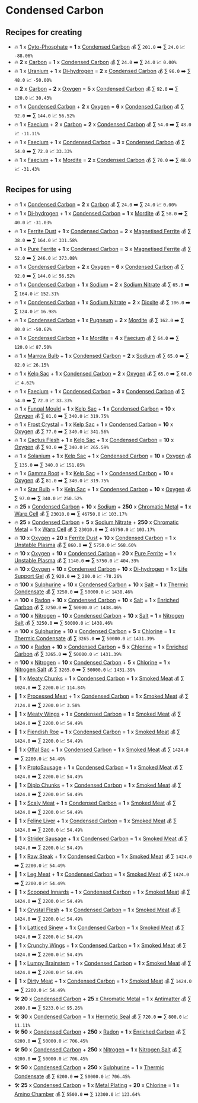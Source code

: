 # Condensed Carbon

## Recipes for creating

* 🔥 **1** x [Cyto-Phosphate](<Cyto-Phosphate.md>) = **1** x [Condensed Carbon](<Condensed Carbon.md>) 💰 ∑ `201.0` ➡️ ∑ `24.0` 📈 `-88.06%`
* 🔥 **2** x [Carbon](<Carbon.md>) = **1** x [Condensed Carbon](<Condensed Carbon.md>) 💰 ∑ `24.0` ➡️ ∑ `24.0` 📈 `0.00%`
* 🔥 **1** x [Uranium](<Uranium.md>) + **1** x [Di-hydrogen](<Di-hydrogen.md>) = **2** x [Condensed Carbon](<Condensed Carbon.md>) 💰 ∑ `96.0` ➡️ ∑ `48.0` 📈 `-50.00%`
* 🔥 **2** x [Carbon](<Carbon.md>) + **2** x [Oxygen](<Oxygen.md>) = **5** x [Condensed Carbon](<Condensed Carbon.md>) 💰 ∑ `92.0` ➡️ ∑ `120.0` 📈 `30.43%`
* 🔥 **1** x [Condensed Carbon](<Condensed Carbon.md>) + **2** x [Oxygen](<Oxygen.md>) = **6** x [Condensed Carbon](<Condensed Carbon.md>) 💰 ∑ `92.0` ➡️ ∑ `144.0` 📈 `56.52%`
* 🔥 **1** x [Faecium](<Faecium.md>) + **2** x [Carbon](<Carbon.md>) = **2** x [Condensed Carbon](<Condensed Carbon.md>) 💰 ∑ `54.0` ➡️ ∑ `48.0` 📈 `-11.11%`
* 🔥 **1** x [Faecium](<Faecium.md>) + **1** x [Condensed Carbon](<Condensed Carbon.md>) = **3** x [Condensed Carbon](<Condensed Carbon.md>) 💰 ∑ `54.0` ➡️ ∑ `72.0` 📈 `33.33%`
* 🔥 **1** x [Faecium](<Faecium.md>) + **1** x [Mordite](<Mordite.md>) = **2** x [Condensed Carbon](<Condensed Carbon.md>) 💰 ∑ `70.0` ➡️ ∑ `48.0` 📈 `-31.43%`


## Recipes for using

* 🔥 **1** x [Condensed Carbon](<Condensed Carbon.md>) = **2** x [Carbon](<Carbon.md>) 💰 ∑ `24.0` ➡️ ∑ `24.0` 📈 `0.00%`
* 🔥 **1** x [Di-hydrogen](<Di-hydrogen.md>) + **1** x [Condensed Carbon](<Condensed Carbon.md>) = **1** x [Mordite](<Mordite.md>) 💰 ∑ `58.0` ➡️ ∑ `40.0` 📈 `-31.03%`
* 🔥 **1** x [Ferrite Dust](<Ferrite Dust.md>) + **1** x [Condensed Carbon](<Condensed Carbon.md>) = **2** x [Magnetised Ferrite](<Magnetised Ferrite.md>) 💰 ∑ `38.0` ➡️ ∑ `164.0` 📈 `331.58%`
* 🔥 **1** x [Pure Ferrite](<Pure Ferrite.md>) + **1** x [Condensed Carbon](<Condensed Carbon.md>) = **3** x [Magnetised Ferrite](<Magnetised Ferrite.md>) 💰 ∑ `52.0` ➡️ ∑ `246.0` 📈 `373.08%`
* 🔥 **1** x [Condensed Carbon](<Condensed Carbon.md>) + **2** x [Oxygen](<Oxygen.md>) = **6** x [Condensed Carbon](<Condensed Carbon.md>) 💰 ∑ `92.0` ➡️ ∑ `144.0` 📈 `56.52%`
* 🔥 **1** x [Condensed Carbon](<Condensed Carbon.md>) + **1** x [Sodium](<Sodium.md>) = **2** x [Sodium Nitrate](<Sodium Nitrate.md>) 💰 ∑ `65.0` ➡️ ∑ `164.0` 📈 `152.31%`
* 🔥 **1** x [Condensed Carbon](<Condensed Carbon.md>) + **1** x [Sodium Nitrate](<Sodium Nitrate.md>) = **2** x [Dioxite](<Dioxite.md>) 💰 ∑ `106.0` ➡️ ∑ `124.0` 📈 `16.98%`
* 🔥 **1** x [Condensed Carbon](<Condensed Carbon.md>) + **1** x [Pugneum](<Pugneum.md>) = **2** x [Mordite](<Mordite.md>) 💰 ∑ `162.0` ➡️ ∑ `80.0` 📈 `-50.62%`
* 🔥 **1** x [Condensed Carbon](<Condensed Carbon.md>) + **1** x [Mordite](<Mordite.md>) = **4** x [Faecium](<Faecium.md>) 💰 ∑ `64.0` ➡️ ∑ `120.0` 📈 `87.50%`
* 🔥 **1** x [Marrow Bulb](<Marrow Bulb.md>) + **1** x [Condensed Carbon](<Condensed Carbon.md>) = **2** x [Sodium](<Sodium.md>) 💰 ∑ `65.0` ➡️ ∑ `82.0` 📈 `26.15%`
* 🔥 **1** x [Kelp Sac](<Kelp Sac.md>) + **1** x [Condensed Carbon](<Condensed Carbon.md>) = **2** x [Oxygen](<Oxygen.md>) 💰 ∑ `65.0` ➡️ ∑ `68.0` 📈 `4.62%`
* 🔥 **1** x [Faecium](<Faecium.md>) + **1** x [Condensed Carbon](<Condensed Carbon.md>) = **3** x [Condensed Carbon](<Condensed Carbon.md>) 💰 ∑ `54.0` ➡️ ∑ `72.0` 📈 `33.33%`
* 🔥 **1** x [Fungal Mould](<Fungal Mould.md>) + **1** x [Kelp Sac](<Kelp Sac.md>) + **1** x [Condensed Carbon](<Condensed Carbon.md>) = **10** x [Oxygen](<Oxygen.md>) 💰 ∑ `81.0` ➡️ ∑ `340.0` 📈 `319.75%`
* 🔥 **1** x [Frost Crystal](<Frost Crystal.md>) + **1** x [Kelp Sac](<Kelp Sac.md>) + **1** x [Condensed Carbon](<Condensed Carbon.md>) = **10** x [Oxygen](<Oxygen.md>) 💰 ∑ `77.0` ➡️ ∑ `340.0` 📈 `341.56%`
* 🔥 **1** x [Cactus Flesh](<Cactus Flesh.md>) + **1** x [Kelp Sac](<Kelp Sac.md>) + **1** x [Condensed Carbon](<Condensed Carbon.md>) = **10** x [Oxygen](<Oxygen.md>) 💰 ∑ `93.0` ➡️ ∑ `340.0` 📈 `265.59%`
* 🔥 **1** x [Solanium](<Solanium.md>) + **1** x [Kelp Sac](<Kelp Sac.md>) + **1** x [Condensed Carbon](<Condensed Carbon.md>) = **10** x [Oxygen](<Oxygen.md>) 💰 ∑ `135.0` ➡️ ∑ `340.0` 📈 `151.85%`
* 🔥 **1** x [Gamma Root](<Gamma Root.md>) + **1** x [Kelp Sac](<Kelp Sac.md>) + **1** x [Condensed Carbon](<Condensed Carbon.md>) = **10** x [Oxygen](<Oxygen.md>) 💰 ∑ `81.0` ➡️ ∑ `340.0` 📈 `319.75%`
* 🔥 **1** x [Star Bulb](<Star Bulb.md>) + **1** x [Kelp Sac](<Kelp Sac.md>) + **1** x [Condensed Carbon](<Condensed Carbon.md>) = **10** x [Oxygen](<Oxygen.md>) 💰 ∑ `97.0` ➡️ ∑ `340.0` 📈 `250.52%`
* 🔥 **25** x [Condensed Carbon](<Condensed Carbon.md>) + **10** x [Sodium](<Sodium.md>) + **250** x [Chromatic Metal](<Chromatic Metal.md>) = **1** x [Warp Cell](<Warp Cell.md>) 💰 ∑ `23010.0` ➡️ ∑ `46750.0` 📈 `103.17%`
* 🔥 **25** x [Condensed Carbon](<Condensed Carbon.md>) + **5** x [Sodium Nitrate](<Sodium Nitrate.md>) + **250** x [Chromatic Metal](<Chromatic Metal.md>) = **1** x [Warp Cell](<Warp Cell.md>) 💰 ∑ `23010.0` ➡️ ∑ `46750.0` 📈 `103.17%`
* 🔥 **10** x [Oxygen](<Oxygen.md>) + **20** x [Ferrite Dust](<Ferrite Dust.md>) + **10** x [Condensed Carbon](<Condensed Carbon.md>) = **1** x [Unstable Plasma](<Unstable Plasma.md>) 💰 ∑ `860.0` ➡️ ∑ `5750.0` 📈 `568.60%`
* 🔥 **10** x [Oxygen](<Oxygen.md>) + **10** x [Condensed Carbon](<Condensed Carbon.md>) + **20** x [Pure Ferrite](<Pure Ferrite.md>) = **1** x [Unstable Plasma](<Unstable Plasma.md>) 💰 ∑ `1140.0` ➡️ ∑ `5750.0` 📈 `404.39%`
* 🔥 **10** x [Oxygen](<Oxygen.md>) + **10** x [Condensed Carbon](<Condensed Carbon.md>) + **10** x [Di-hydrogen](<Di-hydrogen.md>) = **1** x [Life Support Gel](<Life Support Gel.md>) 💰 ∑ `920.0` ➡️ ∑ `200.0` 📈 `-78.26%`
* 🔥 **100** x [Sulphurine](<Sulphurine.md>) + **10** x [Condensed Carbon](<Condensed Carbon.md>) + **10** x [Salt](<Salt.md>) = **1** x [Thermic Condensate](<Thermic Condensate.md>) 💰 ∑ `3250.0` ➡️ ∑ `50000.0` 📈 `1438.46%`
* 🔥 **100** x [Radon](<Radon.md>) + **10** x [Condensed Carbon](<Condensed Carbon.md>) + **10** x [Salt](<Salt.md>) = **1** x [Enriched Carbon](<Enriched Carbon.md>) 💰 ∑ `3250.0` ➡️ ∑ `50000.0` 📈 `1438.46%`
* 🔥 **100** x [Nitrogen](<Nitrogen.md>) + **10** x [Condensed Carbon](<Condensed Carbon.md>) + **10** x [Salt](<Salt.md>) = **1** x [Nitrogen Salt](<Nitrogen Salt.md>) 💰 ∑ `3250.0` ➡️ ∑ `50000.0` 📈 `1438.46%`
* 🔥 **100** x [Sulphurine](<Sulphurine.md>) + **10** x [Condensed Carbon](<Condensed Carbon.md>) + **5** x [Chlorine](<Chlorine.md>) = **1** x [Thermic Condensate](<Thermic Condensate.md>) 💰 ∑ `3265.0` ➡️ ∑ `50000.0` 📈 `1431.39%`
* 🔥 **100** x [Radon](<Radon.md>) + **10** x [Condensed Carbon](<Condensed Carbon.md>) + **5** x [Chlorine](<Chlorine.md>) = **1** x [Enriched Carbon](<Enriched Carbon.md>) 💰 ∑ `3265.0` ➡️ ∑ `50000.0` 📈 `1431.39%`
* 🔥 **100** x [Nitrogen](<Nitrogen.md>) + **10** x [Condensed Carbon](<Condensed Carbon.md>) + **5** x [Chlorine](<Chlorine.md>) = **1** x [Nitrogen Salt](<Nitrogen Salt.md>) 💰 ∑ `3265.0` ➡️ ∑ `50000.0` 📈 `1431.39%`
* 🍳 **1** x [Meaty Chunks](<Meaty Chunks.md>) + **1** x [Condensed Carbon](<Condensed Carbon.md>) = **1** x [Smoked Meat](<Smoked Meat.md>) 💰 ∑ `1024.0` ➡️ ∑ `2200.0` 📈 `114.84%`
* 🍳 **1** x [Processed Meat](<Processed Meat.md>) + **1** x [Condensed Carbon](<Condensed Carbon.md>) = **1** x [Smoked Meat](<Smoked Meat.md>) 💰 ∑ `2124.0` ➡️ ∑ `2200.0` 📈 `3.58%`
* 🍳 **1** x [Meaty Wings](<Meaty Wings.md>) + **1** x [Condensed Carbon](<Condensed Carbon.md>) = **1** x [Smoked Meat](<Smoked Meat.md>) 💰 ∑ `1424.0` ➡️ ∑ `2200.0` 📈 `54.49%`
* 🍳 **1** x [Fiendish Roe](<Fiendish Roe.md>) + **1** x [Condensed Carbon](<Condensed Carbon.md>) = **1** x [Smoked Meat](<Smoked Meat.md>) 💰 ∑ `1424.0` ➡️ ∑ `2200.0` 📈 `54.49%`
* 🍳 **1** x [Offal Sac](<Offal Sac.md>) + **1** x [Condensed Carbon](<Condensed Carbon.md>) = **1** x [Smoked Meat](<Smoked Meat.md>) 💰 ∑ `1424.0` ➡️ ∑ `2200.0` 📈 `54.49%`
* 🍳 **1** x [ProtoSausage](<ProtoSausage.md>) + **1** x [Condensed Carbon](<Condensed Carbon.md>) = **1** x [Smoked Meat](<Smoked Meat.md>) 💰 ∑ `1424.0` ➡️ ∑ `2200.0` 📈 `54.49%`
* 🍳 **1** x [Diplo Chunks](<Diplo Chunks.md>) + **1** x [Condensed Carbon](<Condensed Carbon.md>) = **1** x [Smoked Meat](<Smoked Meat.md>) 💰 ∑ `1424.0` ➡️ ∑ `2200.0` 📈 `54.49%`
* 🍳 **1** x [Scaly Meat](<Scaly Meat.md>) + **1** x [Condensed Carbon](<Condensed Carbon.md>) = **1** x [Smoked Meat](<Smoked Meat.md>) 💰 ∑ `1424.0` ➡️ ∑ `2200.0` 📈 `54.49%`
* 🍳 **1** x [Feline Liver](<Feline Liver.md>) + **1** x [Condensed Carbon](<Condensed Carbon.md>) = **1** x [Smoked Meat](<Smoked Meat.md>) 💰 ∑ `1424.0` ➡️ ∑ `2200.0` 📈 `54.49%`
* 🍳 **1** x [Strider Sausage](<Strider Sausage.md>) + **1** x [Condensed Carbon](<Condensed Carbon.md>) = **1** x [Smoked Meat](<Smoked Meat.md>) 💰 ∑ `1424.0` ➡️ ∑ `2200.0` 📈 `54.49%`
* 🍳 **1** x [Raw Steak](<Raw Steak.md>) + **1** x [Condensed Carbon](<Condensed Carbon.md>) = **1** x [Smoked Meat](<Smoked Meat.md>) 💰 ∑ `1424.0` ➡️ ∑ `2200.0` 📈 `54.49%`
* 🍳 **1** x [Leg Meat](<Leg Meat.md>) + **1** x [Condensed Carbon](<Condensed Carbon.md>) = **1** x [Smoked Meat](<Smoked Meat.md>) 💰 ∑ `1424.0` ➡️ ∑ `2200.0` 📈 `54.49%`
* 🍳 **1** x [Scooped Innards](<Scooped Innards.md>) + **1** x [Condensed Carbon](<Condensed Carbon.md>) = **1** x [Smoked Meat](<Smoked Meat.md>) 💰 ∑ `1424.0` ➡️ ∑ `2200.0` 📈 `54.49%`
* 🍳 **1** x [Crystal Flesh](<Crystal Flesh.md>) + **1** x [Condensed Carbon](<Condensed Carbon.md>) = **1** x [Smoked Meat](<Smoked Meat.md>) 💰 ∑ `1424.0` ➡️ ∑ `2200.0` 📈 `54.49%`
* 🍳 **1** x [Latticed Sinew](<Latticed Sinew.md>) + **1** x [Condensed Carbon](<Condensed Carbon.md>) = **1** x [Smoked Meat](<Smoked Meat.md>) 💰 ∑ `1424.0` ➡️ ∑ `2200.0` 📈 `54.49%`
* 🍳 **1** x [Crunchy Wings](<Crunchy Wings.md>) + **1** x [Condensed Carbon](<Condensed Carbon.md>) = **1** x [Smoked Meat](<Smoked Meat.md>) 💰 ∑ `1424.0` ➡️ ∑ `2200.0` 📈 `54.49%`
* 🍳 **1** x [Lumpy Brainstem](<Lumpy Brainstem.md>) + **1** x [Condensed Carbon](<Condensed Carbon.md>) = **1** x [Smoked Meat](<Smoked Meat.md>) 💰 ∑ `1424.0` ➡️ ∑ `2200.0` 📈 `54.49%`
* 🍳 **1** x [Dirty Meat](<Dirty Meat.md>) + **1** x [Condensed Carbon](<Condensed Carbon.md>) = **1** x [Smoked Meat](<Smoked Meat.md>) 💰 ∑ `1424.0` ➡️ ∑ `2200.0` 📈 `54.49%`
* 🛠️ **20** x [Condensed Carbon](<Condensed Carbon.md>) + **25** x [Chromatic Metal](<Chromatic Metal.md>) = **1** x [Antimatter](<Antimatter.md>) 💰 ∑ `2680.0` ➡️ ∑ `5233.0` 📈 `95.26%`
* 🛠️ **30** x [Condensed Carbon](<Condensed Carbon.md>) = **1** x [Hermetic Seal](<Hermetic Seal.md>) 💰 ∑ `720.0` ➡️ ∑ `800.0` 📈 `11.11%`
* 🛠️ **50** x [Condensed Carbon](<Condensed Carbon.md>) + **250** x [Radon](<Radon.md>) = **1** x [Enriched Carbon](<Enriched Carbon.md>) 💰 ∑ `6200.0` ➡️ ∑ `50000.0` 📈 `706.45%`
* 🛠️ **50** x [Condensed Carbon](<Condensed Carbon.md>) + **250** x [Nitrogen](<Nitrogen.md>) = **1** x [Nitrogen Salt](<Nitrogen Salt.md>) 💰 ∑ `6200.0` ➡️ ∑ `50000.0` 📈 `706.45%`
* 🛠️ **50** x [Condensed Carbon](<Condensed Carbon.md>) + **250** x [Sulphurine](<Sulphurine.md>) = **1** x [Thermic Condensate](<Thermic Condensate.md>) 💰 ∑ `6200.0` ➡️ ∑ `50000.0` 📈 `706.45%`
* 🛠️ **25** x [Condensed Carbon](<Condensed Carbon.md>) + **1** x [Metal Plating](<Metal Plating.md>) + **20** x [Chlorine](<Chlorine.md>) = **1** x [Amino Chamber](<Amino Chamber.md>) 💰 ∑ `5500.0` ➡️ ∑ `12300.0` 📈 `123.64%`
